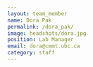 ```yaml
---
layout: team_member
name: Dora Pak
permalink: /dora_pak/
image: headshots/dora.jpg
position: Lab Manager
email: dora@cmmt.ubc.ca
category: staff
---
```

